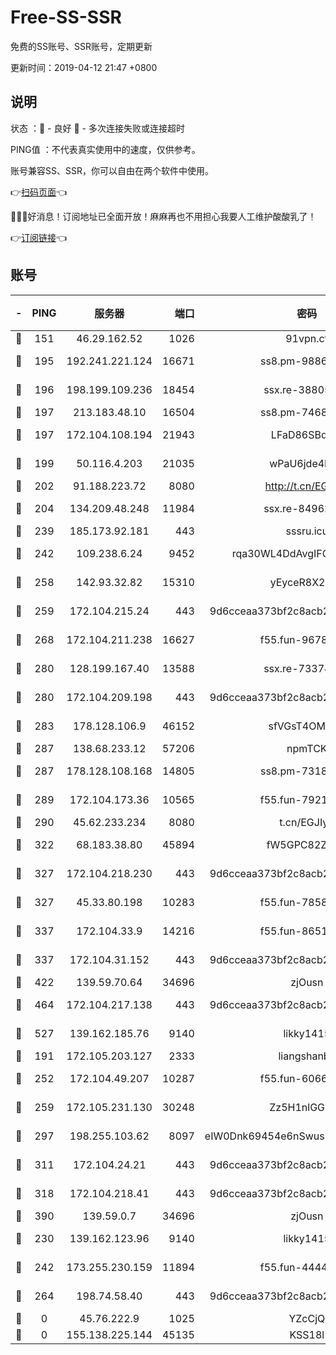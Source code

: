 # Free-SS-SSR

免费的SS账号、SSR账号，定期更新

更新时间：2019-04-12 21:47 +0800

## 说明

状态     ：🙂 - 良好 🙁 - 多次连接失败或连接超时

PING值   ：不代表真实使用中的速度，仅供参考。

账号兼容SS、SSR，你可以自由在两个软件中使用。

👉[扫码页面](https://liesauer.github.io/Free-SS-SSR/)👈

🎉🎉🎉好消息！订阅地址已全面开放！麻麻再也不用担心我要人工维护酸酸乳了！

👉[订阅链接](https://www.liesauer.net/yogurt/subscribe?ACCESS_TOKEN=DAYxR3mMaZAsaqUb)👈

## 账号

|-|PING|服务器|端口|密码|加密方式|区域|
|:----:|:----:|:-----:|-----:|:----:|:----:|:----:|
|🙂|151|46.29.162.52|1026|91vpn.cf|rc4-md5|RU|
|🙂|195|192.241.221.124|16671|ss8.pm-98861372|aes-256-cfb|US|
|🙂|196|198.199.109.236|18454|ssx.re-38805389|aes-256-cfb|US|
|🙂|197|213.183.48.10|16504|ss8.pm-74689869|rc4-md5|RU|
|🙂|197|172.104.108.194|21943|LFaD86SBq2lY|aes-256-cfb|JP|
|🙂|199|50.116.4.203|21035|wPaU6jde4NZT|aes-256-cfb|US|
|🙂|202|91.188.223.72|8080|http://t.cn/EGJIyrl|rc4-md5|RU|
|🙂|204|134.209.48.248|11984|ssx.re-84962517|aes-256-cfb|US|
|🙂|239|185.173.92.181|443|sssru.icu|rc4-md5|RU|
|🙂|242|109.238.6.24|9452|rqa30WL4DdAvgIFG6Fs3znzTa|aes-256-cfb|FR|
|🙂|258|142.93.32.82|15310|yEyceR8X2EVd|aes-256-cfb|GB|
|🙂|259|172.104.215.24|443|9d6cceaa373bf2c8acb22e60b6a58be6|aes-256-cfb|US|
|🙂|268|172.104.211.238|16627|f55.fun-96789632|aes-256-cfb|US|
|🙂|280|128.199.167.40|13588|ssx.re-73374110|aes-256-cfb|SG|
|🙂|280|172.104.209.198|443|9d6cceaa373bf2c8acb22e60b6a58be6|aes-256-cfb|US|
|🙂|283|178.128.106.9|46152|sfVGsT4OMxHC|aes-256-cfb|SG|
|🙂|287|138.68.233.12|57206|npmTCK|rc4-md5|US|
|🙂|287|178.128.108.168|14805|ss8.pm-73188848|aes-256-cfb|SG|
|🙂|289|172.104.173.36|10565|f55.fun-79210636|aes-256-cfb|SG|
|🙂|290|45.62.233.234|8080|t.cn/EGJIyrl|rc4-md5|CA|
|🙂|322|68.183.38.80|45894|fW5GPC82Z97G|aes-256-cfb|GB|
|🙂|327|172.104.218.230|443|9d6cceaa373bf2c8acb22e60b6a58be6|aes-256-cfb|US|
|🙂|327|45.33.80.198|10283|f55.fun-78582823|aes-256-cfb|US|
|🙂|337|172.104.33.9|14216|f55.fun-86515358|aes-256-cfb|SG|
|🙂|337|172.104.31.152|443|9d6cceaa373bf2c8acb22e60b6a58be6|aes-256-cfb|US|
|🙂|422|139.59.70.64|34696|zjOusn|chacha20|IN|
|🙂|464|172.104.217.138|443|9d6cceaa373bf2c8acb22e60b6a58be6|aes-256-cfb|US|
|🙂|527|139.162.185.76|9140|likky1415|aes-256-cfb|DE|
|🙂|191|172.105.203.127|2333|liangshanbo|chacha20|JP|
|🙂|252|172.104.49.207|10287|f55.fun-60668643|aes-256-cfb|SG|
|🙂|259|172.105.231.130|30248|Zz5H1nlGGKHx|aes-256-cfb|JP|
|🙂|297|198.255.103.62|8097|eIW0Dnk69454e6nSwuspv9DmS201tQ0D|aes-256-cfb|US|
|🙂|311|172.104.24.21|443|9d6cceaa373bf2c8acb22e60b6a58be6|aes-256-cfb|US|
|🙂|318|172.104.218.41|443|9d6cceaa373bf2c8acb22e60b6a58be6|aes-256-cfb|US|
|🙂|390|139.59.0.7|34696|zjOusn|chacha20|IN|
|🙁|230|139.162.123.96|9140|likky1415|aes-256-cfb|JP|
|🙁|242|173.255.230.159|11894|f55.fun-44441803|aes-256-cfb|US|
|🙁|264|198.74.58.40|443|9d6cceaa373bf2c8acb22e60b6a58be6|aes-256-cfb|US|
|🙁|0|45.76.222.9|1025|YZcCjQ|rc4-md5|JP|
|🙁|0|155.138.225.144|45135|KSS18l|rc4-md5|US|
